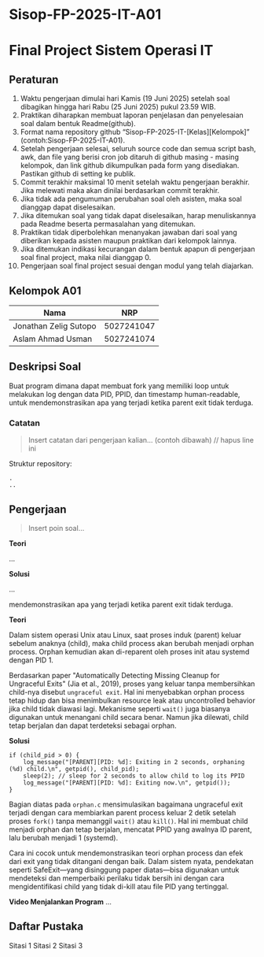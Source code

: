 # Sisop-FP-2025-IT-A01

# Final Project Sistem Operasi IT

## Peraturan
1. Waktu pengerjaan dimulai hari Kamis (19 Juni 2025) setelah soal dibagikan hingga hari Rabu (25 Juni 2025) pukul 23.59 WIB.
2. Praktikan diharapkan membuat laporan penjelasan dan penyelesaian soal dalam bentuk Readme(github).
3. Format nama repository github “Sisop-FP-2025-IT-[Kelas][Kelompok]” (contoh:Sisop-FP-2025-IT-A01).
4. Setelah pengerjaan selesai, seluruh source code dan semua script bash, awk, dan file yang berisi cron job ditaruh di github masing - masing kelompok, dan link github dikumpulkan pada form yang disediakan. Pastikan github di setting ke publik.
5. Commit terakhir maksimal 10 menit setelah waktu pengerjaan berakhir. Jika melewati maka akan dinilai berdasarkan commit terakhir.
6. Jika tidak ada pengumuman perubahan soal oleh asisten, maka soal dianggap dapat diselesaikan.
7. Jika ditemukan soal yang tidak dapat diselesaikan, harap menuliskannya pada Readme beserta permasalahan yang ditemukan.
8. Praktikan tidak diperbolehkan menanyakan jawaban dari soal yang diberikan kepada asisten maupun praktikan dari kelompok lainnya.
9. Jika ditemukan indikasi kecurangan dalam bentuk apapun di pengerjaan soal final project, maka nilai dianggap 0.
10. Pengerjaan soal final project sesuai dengan modul yang telah diajarkan.

## Kelompok A01

| Nama                   | NRP        |
| ---------------------- | ---------- |
| Jonathan Zelig Sutopo  | 5027241047 |
| Aslam Ahmad Usman      | 5027241074 |

## Deskripsi Soal

Buat program dimana dapat membuat fork yang memiliki loop untuk melakukan log dengan data PID, PPID, dan timestamp human-readable, untuk mendemonstrasikan apa yang terjadi ketika parent exit tidak terduga.

### Catatan

> Insert catatan dari pengerjaan kalian... (contoh dibawah) // hapus line ini

Struktur repository:
```
.
..
```

## Pengerjaan

> Insert poin soal...

**Teori**

...

**Solusi**

...

mendemonstrasikan apa yang terjadi ketika parent exit tidak terduga.

**Teori**

Dalam sistem operasi Unix atau Linux, saat proses induk (parent) keluar sebelum anaknya (child), maka child process akan berubah  menjadi orphan process. Orphan kemudian akan di-reparent oleh proses init atau systemd dengan PID 1.

Berdasarkan paper "Automatically Detecting Missing Cleanup for Ungraceful Exits" (Jia et al., 2019), proses yang keluar tanpa membersihkan child-nya disebut `ungraceful exit`. Hal ini menyebabkan orphan process tetap hidup dan bisa menimbulkan resource leak atau uncontrolled behavior jika child tidak diawasi lagi.
Mekanisme seperti `wait()` juga biasanya digunakan untuk menangani child secara benar. Namun jika dilewati, child tetap berjalan dan dapat terdeteksi sebagai orphan.


**Solusi**

```
if (child_pid > 0) {
    log_message("[PARENT][PID: %d]: Exiting in 2 seconds, orphaning (%d) child.\n", getpid(), child_pid);
    sleep(2); // sleep for 2 seconds to allow child to log its PPID
    log_message("[PARENT][PID: %d]: Exiting now.\n", getpid());
}
```
Bagian diatas pada `orphan.c` mensimulasikan bagaimana ungraceful exit terjadi dengan cara membiarkan parent process keluar 2 detik setelah proses `fork()` tanpa memanggil `wait()` atau `kill()`. Hal ini membuat child menjadi orphan dan tetap berjalan, mencatat PPID yang awalnya ID parent, lalu berubah menjadi 1 (systemd).

Cara ini cocok untuk mendemonstrasikan teori orphan process dan efek dari exit yang tidak ditangani dengan baik. Dalam sistem nyata, pendekatan seperti SafeExit—yang disinggung paper diatas—bisa digunakan untuk mendeteksi dan memperbaiki perilaku tidak bersih ini dengan cara mengidentifikasi child yang tidak di-kill atau file PID yang tertinggal.


**Video Menjalankan Program**
...

## Daftar Pustaka

Sitasi 1
Sitasi 2
Sitasi 3
